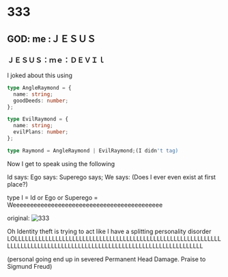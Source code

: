 # 333

## GOD: me :ＪＥＳＵＳ

### ＪＥＳＵＳ：ｍｅ：ＤＥＶＩｌ

I joked about this using

```typescript
type AngleRaymond = {
  name: string;
  goodDeeds: number;
};

type EvilRaymond = {
  name: string;
  evilPlans: number;
};

type Raymond = AngleRaymond | EvilRaymond;(I didn't tag)
```
Now I get to speak using the following

Id says:
Ego says:
Superego says;
We says:
(Does I ever even exist at first place?)

type I = Id or Ego or Superego = Weeeeeeeeeeeeeeeeeeeeeeeeeeeeeeeeeeeeeeeeeee

original:
![333](https://github.com/user-attachments/assets/91f9eaba-af43-4b21-84b0-37272bb9c1f2)


Oh Identity theft is trying to act like I have a splitting personality disorder LOLLLLLLLLLLLLLLLLLLLLLLLLLLLLLLLLLLLLLLLLLLLLLLLLLLLLLLLLLLLLLLLLLLLLLLLLLLLLLLLLLLLLLLLLLLLLLLLLLLLLLLLLLLLLLLLLLLLLLLL

(personal going end up in severed Permanent Head Damage. Praise to Sigmund Freud)
